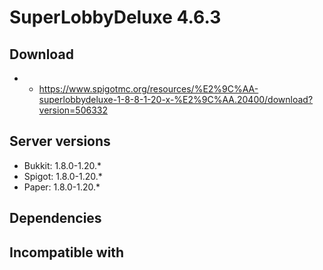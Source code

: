 # SuperLobbyDeluxe 4.6.3

## Download
- - https://www.spigotmc.org/resources/%E2%9C%AA-superlobbydeluxe-1-8-8-1-20-x-%E2%9C%AA.20400/download?version=506332


## Server versions
- Bukkit: 1.8.0-1.20.*
- Spigot: 1.8.0-1.20.*
- Paper: 1.8.0-1.20.*

## Dependencies

## Incompatible with